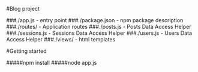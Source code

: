 #Blog project

###./app.js - entry point
###./package.json - npm package description
###./routes/ - Application routes
###./posts.js - Posts Data Access Helper
###./sessions.js - Sessions Data Access Helper
###./users.js - Users Data Access Helper
###./views/ - html templates

#Getting started

#####npm install
#####node app.js
